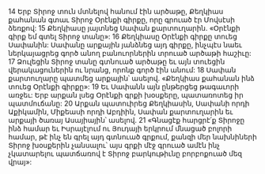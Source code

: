 14 Երբ Տիրոջ տուն մտնելով հանում էին արծաթը, Քեղկիաս քահանան գտաւ Տիրոջ Օրէնքի գիրքը, որը գրուած էր Մովսէսի ձեռքով: 15 Քեղկիասը յայտնեց Սափան քարտուղարին. «Օրէնքի գիրք եմ գտել Տիրոջ տանը»: 16 Քեղկիասը Օրէնքի գիրքը տուեց Սափանին: Սափանը արքային յանձնեց այդ գիրքը, ինչպէս նաեւ ներկայացրեց գործ անող բանուորներին տրուած արծաթի հաշիւը: 17 Ձուլեցին Տիրոջ տանը գտնուած արծաթը եւ այն տուեցին վերակացուներին ու նրանց, որոնք գործ էին անում: 18 Սափան քարտուղարը պատմեց արքային՝ ասելով. «Քեղկիաս քահանան ինձ տուեց Օրէնքի գիրքը»: 19 Եւ Սափանն այն ընթերցեց թագաւորի առջեւ: Երբ արքան լսեց Օրէնքի գրքի խօսքերը, պատառոտեց իր պատմուճանը: 20 Արքան պատուիրեց Քեղկիասին, Սափանի որդի Աքիկամին, Միքեասի որդի Աբդիին, Սափան քարտուղարին եւ արքայի ծառայ Ասայիային՝ ասելով. 21 «Գնացէք հարցրէ՛ք Տիրոջը ինձ համար եւ Իսրայէլում ու Յուդայի երկրում մնացած բոլորի համար, թէ ինչ են գրել այդ գտնուած գրքում, քանզի մեր նախնիների Տիրոջ խօսքերին չանսալու՝ այս գրքի մէջ գրուած ամէն ինչ չկատարելու պատճառով է Տիրոջ բարկութիւնը բորբոքուած մեզ վրայ»:
